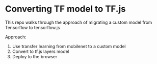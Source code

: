 # Converting TF model to TF.js

This repo walks through the approach of migrating a custom model from Tensorflow to tensorflow.js

Approach:

1) Use transfer learning from mobilenet to a custom model
1) Convert to tf.js layers model
1) Deploy to the browser


